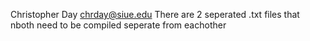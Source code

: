 Christopher Day
chrday@siue.edu
There are 2 seperated .txt files that nboth need to be compiled seperate from eachother 

